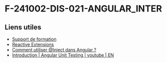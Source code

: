 # F-241002-DIS-021-ANGULAR_INTER

## Liens utiles
- [Support de formation](https://opusidea-training.s3.eu-west-3.amazonaws.com/divers/demo/Angular.pdf)
- [Reactive Extensions](https://reactivex.io/)
- [Comment utiliser @Inject dans Angular ?](https://angular.fr/services/inject)
- [Introduction | Angular Unit Testing | youtube | EN](https://youtu.be/emnwsVy8wRs)